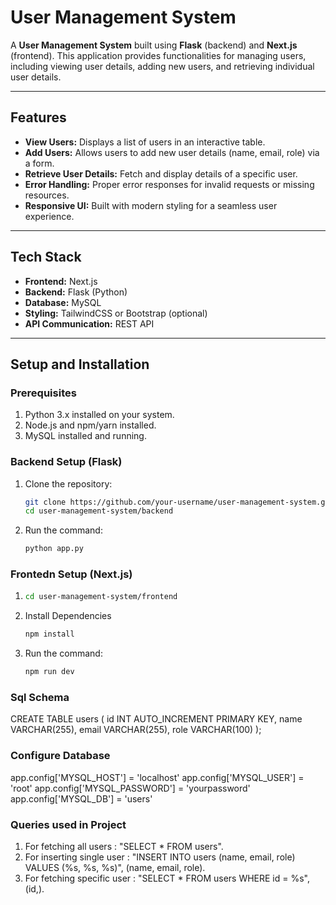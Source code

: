 # User Management System

A **User Management System** built using **Flask** (backend) and **Next.js** (frontend). This application provides functionalities for managing users, including viewing user details, adding new users, and retrieving individual user details.

---

## **Features**
- **View Users:** Displays a list of users in an interactive table.
- **Add Users:** Allows users to add new user details (name, email, role) via a form.
- **Retrieve User Details:** Fetch and display details of a specific user.
- **Error Handling:** Proper error responses for invalid requests or missing resources.
- **Responsive UI:** Built with modern styling for a seamless user experience.

---

## **Tech Stack**
- **Frontend:** Next.js
- **Backend:** Flask (Python)
- **Database:** MySQL
- **Styling:** TailwindCSS or Bootstrap (optional)
- **API Communication:** REST API

---

## **Setup and Installation**

### **Prerequisites**
1. Python 3.x installed on your system.
2. Node.js and npm/yarn installed.
3. MySQL installed and running.

### **Backend Setup (Flask)**
1. Clone the repository:
   ```bash
   git clone https://github.com/your-username/user-management-system.git
   cd user-management-system/backend
2. Run the command:
   ```bash
   python app.py
### **Frontedn Setup (Next.js)**
1. ```bash
   cd user-management-system/frontend
2. Install Dependencies
   ```bash
   npm install
3. Run the command:
   ```bash
   npm run dev
### **Sql Schema**
CREATE TABLE users (
    id INT AUTO_INCREMENT PRIMARY KEY,
    name VARCHAR(255),
    email VARCHAR(255),
    role VARCHAR(100)
);
### **Configure Database**
app.config['MYSQL_HOST'] = 'localhost'
app.config['MYSQL_USER'] = 'root'
app.config['MYSQL_PASSWORD'] = 'yourpassword'
app.config['MYSQL_DB'] = 'users'


### **Queries used in Project**
1. For fetching all users : "SELECT * FROM users".
2. For inserting single user : "INSERT INTO users (name, email, role) VALUES (%s, %s, %s)", (name, email, role).
3. For fetching specific user : "SELECT * FROM users WHERE id = %s", (id,).
